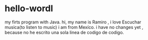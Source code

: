 # hello-wordl
my firts program with Java.
hi, my name is Ramiro , i love Escuchar musica(to listen to music) i am from Mexíco.
i have no changes yet , because no he escrito una sola linea de codigo de codigo.
